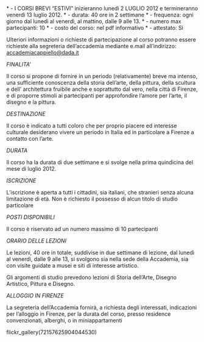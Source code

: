 <div id='aside'>
* - I  CORSI BREVI “ESTIVI” inizieranno  lunedì 2  LUGLIO 2012 e termineranno    venerdì 13 luglio 2012.
* - durata: 40 ore in 2 settimane
* - frequenza: ogni giorno dal lunedì al venerdì, al mattino, dalle 9 alle 13.
* - numero max partecipanti: 10
* - costo del corso: nel pdf informativo
* - attestato: Sì

Ulteriori informazioni o richieste di partecipazione al corso  potranno essere richieste alla segreteria dell’accademia mediante e.mail all’indirizzo: accademiacappiello@dada.it
</div>



*FINALITA’*

Il corso si propone di fornire  in un periodo (relativamente) breve ma intenso, una sufficiente conoscenza della storia dell’arte, della pittura, della scultura e dell’ architettura fruibile anche e soprattutto dal vero, nella città di Firenze, e di  proporre stimoli ai partecipanti per approfondire l’amore per l’arte, il disegno e la pittura.  

*DESTINAZIONE*

Il corso è  indicato a tutti coloro che per proprio piacere ed interesse culturale desiderano vivere un periodo in Italia ed in particolare a Firenze a contatto con l’arte.

*DURATA*

Il corso ha la durata di due settimane e si svolge nella prima quindicina del mese di luglio 2012.

*ISCRIZIONE*

L’iscrizione è aperta a tutti i cittadini, sia italiani, che stranieri senza alcuna limitazione di età. Non è richiesto il possesso di alcun titolo di studio particolare


*POSTI  DISPONIBILI*

Il corso è riservato ad un numero massimo di 10 partecipanti


*ORARIO DELLE LEZIONI*

Le lezioni, 40 ore in totale, suddivise in due settimane di lezione, dal lunedì al venerdì, dalle 9 alle 13, si svolgono sia nella sede della Accademia, sia con visite guidate a musei e siti di interesse artistico.

Gli argomenti di studio  prevedono lezioni di Storia dell’Arte, Disegno Artistico, Pittura e Disegno.

*ALLOGGIO  IN  FIRENZE*

La segreteria dell’Accademia fornirà, a richiesta degli interessati, indicazioni per l’alloggio in Firenze, per la durata del corso, presso residence convenzionati, alberghi, o in miniappartamenti

flickr_gallery(72157625904044530)